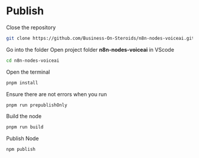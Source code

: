# Publish

Close the repository
```bash
git clone https://github.com/Business-On-Steroids/n8n-nodes-voiceai.git
```

Go into the folder
Open project folder <strong>n8n-nodes-voiceai</strong> in VScode
```bash
cd n8n-nodes-voiceai
```


Open the terminal

```bash
pnpm install
```

Ensure there are not errors when you run
```bash
pnpm run prepublishOnly
```

Build the node
```bash
pnpm run build
```


Publish Node
```bash
npm publish
```
